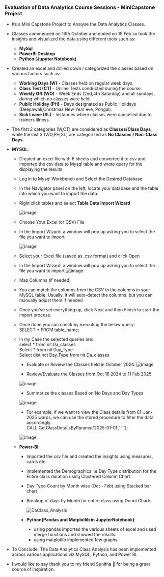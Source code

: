 ### Evaluation of Data Analytics Course Sessions - MiniCapstone Project
- Its a Mini Capstone Project to Analyse the Data Analytics Classes.
- Classes commenced on 16th October and ended on 15 Feb so took the insights and visualized the data using different tools such as:<br/> 
  - **MySql**<br/> 
  - **PowerBi Desktop** <br/> 
  - **Python (Jupyter Notebook)** <br/> 
 - Created an excel and drilled down / categorized the classes based on various factors such as:<br/>
     - **Working Days (W)**  - Classes held on regular week days.<br/>
     - **Class Test  (CT)** - Online Tests conducted during the course.<br/>
     - **Weekly Off  (WO)** - Week Ends (2nd,4th Saturday) and all sundays, during which no classes were held.<br/>
     - **Public Holiday (PH)** - Days designated as Public Holidays (Deepawali,Christmas,New Year eve, Pongal).<br/>
     - **Sick Leave  (SL)**  - Instances where classes were cancelled due to trainers illness.<br/>
  - The first 2 categories (W,CT) are considered as **Classes/Class Days**, while the last 3 (WO,PH,SL) are categorized as **No Classes / Non-Class Days**. 
 - **MYSQL**:
      - Created an excel file with 6 sheets and converted it to csv and imported the csv data to Mysql table and wrote query for the displaying the results
      - Log in to Mysql Workbench and Select the Desired Database
      - In the Navigator panel on the left, locate your database and the table into which you want to import the data.
      - Right click tables and select **Table Data Import Wizard**
   
        ![image](https://github.com/user-attachments/assets/1f53b8be-e2c3-4c47-8cd2-25a8082efaa3)

      - Choose Your Excel (or CSV) File
      - In the Import Wizard, a window will pop up asking you to select the file you want to import

        ![image](https://github.com/user-attachments/assets/a19a0e10-d985-4f02-9c25-8c4ba4176962)

      - Select your Excel file (saved as .csv format) and click Open
      - In the Import Wizard, a window will pop up asking you to select the file you want to import
      ![image](https://github.com/user-attachments/assets/3c6daced-4a8b-4990-aec2-dd43cda89e90)
      - Map Columns (if needed)
      - You can match the columns from the CSV to the columns in your MySQL table. Usually, it will auto-detect the columns, but you can manually adjust them if              needed
      - Once you’ve set everything up, click Next and then Finish to start the import process.
      - Once done you can check by executing the below query:<br/>
        SELECT * FROM table_name;
      - In my Case the selected queries are:<br/>
        select * from nit.Da_classes<br/>
        Select * from nit.Day_Type<br/>
        Select distinct Day_Type from  nit.Da_classes<br/>
  
        - Evaluate or Review the Classes held in October 2024. 
        ![image](https://github.com/user-attachments/assets/4baad950-4a0f-4895-affe-01d2380662db)

        - Review/Evaluate the Classes from Oct 16 2024 to 11 Feb 2025
          
        ![image](https://github.com/user-attachments/assets/dfe75bd4-0408-4e63-947b-aa76144b0256)

        - Summarize the classes Based on No Days and Day Types

        ![image](https://github.com/user-attachments/assets/78b29e61-7a72-4cf6-bd05-f7b85db0d382)

        - For example, if we want to view the Class details from 01-Jan-2025 wards, we can use the stored procedure to filter the data accordingly.<br/>
          CALL GetClassDetailsByParams('2025-01-01','','');
          
        ![image](https://github.com/user-attachments/assets/a37db78e-2b40-4356-8102-f5176e08effe)
         
    - **Power-BI**:
      - Imported the csv file and created the insights using measures, cards etc
      - Implemented the Demographics i.e Day Type distribution for the Entire class duration using Clustered Column Chart.
      - Day Type Count by Month wise (Oct - Feb) using Stacked bar chart
      - Breakup of days by Month for entire class using Donut Charts.

        ![DaClass_Analysis](https://github.com/user-attachments/assets/77d408b9-c593-4307-943f-6889da8f0ba9)

      - **Python(Pandas and Matplotlib in JupyterNotebook)**:
        -  using pandas imported the various sheets of excel and used merge functions and showed the results.
        -  using matplotlib implemented few graphs.

- To Conclude, The Data Analytics Class Analysis has been implemented across various applications viz MySQL, Python, and Power BI.
- I would like to say thank you to my friend Sunitha 🙏 for being a great source of inspiration. 

      
